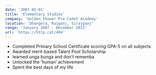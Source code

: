 ```yaml
---
date: '2007-01-01'
title: 'Elementary Studies'
company: 'Golden Shower Pre-Cadet Academy'
location: 'Dhangora, Raiganj, Sirajganj'
range: 'January 2007 - December 2013'
url: 'https://http.cat/404'
---
```


- Completed Primary School Certificate scoring GPA-5 on all subjects
- Awarded merit-based Talent Pool Scholarship
- learned unga bunga and don’t rememba
- Unlocked the ‘human’ achievement
- Spent the best days of my life
